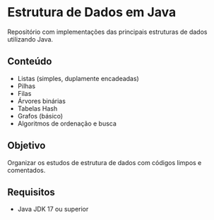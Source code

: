 # Estrutura de Dados em Java

Repositório com implementações das principais estruturas de dados utilizando Java.

## Conteúdo

- Listas (simples, duplamente encadeadas)
- Pilhas
- Filas
- Árvores binárias
- Tabelas Hash
- Grafos (básico)
- Algoritmos de ordenação e busca

## Objetivo

Organizar os estudos de estrutura de dados com códigos limpos e comentados.

## Requisitos

- Java JDK 17 ou superior
